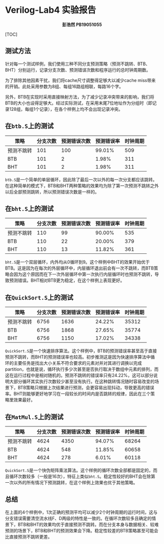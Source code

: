 # Verilog-Lab4 实验报告

<center><strong>彭浩然 PB19051055</strong></center>

[TOC]

## 测试方法

针对每一个测试样例，我们使用三种不同分支预测策略（预测不跳转、BTB、BHT）分别运行，记录分支次数、预测错误次数和程序运行的总时钟周期数。

为了排除其他因素干扰，我们将cache尺寸调整得足够大以减少cache miss带来的开销。此处采用参数为8组、每组16路组相联，每路16个字。

另外，BTB在实现时采用直接映射方法，为了减少记录冲突带来的影响，我们将BTB的大小也设得足够大。经过实际测试，在采用末尾7位地址作为分组时（即记录128组，每组1个记录），在各个样例上均不会出现记录冲突。

## 在`btb.S`上的测试

| 策略       | 分支次数 | 预测错误次数 | 预测错误率 | 时钟周期 |
| ---------- | -------- | ------------ | ---------- | -------- |
| 预测不跳转 | 101      | 100          | 99.01%     | 509      |
| BTB        | 101      | 2            | 1.98%      | 311      |
| BHT        | 101      | 2            | 1.98%      | 311      |

`btb.S`是一个简单的单层循环，因此除了最后一次以外的每一次分支都应该跳转。在这种简单的模式下，BTB和BHT两种策略的效果均为除了第一次预测不跳转之外以后全部预测跳转，所以预测错误次数是一样的。

## 在`bht.S`上的测试

| 策略       | 分支次数 | 预测错误次数 | 预测错误率 | 时钟周期 |
| ---------- | -------- | ------------ | ---------- | -------- |
| 预测不跳转 | 110      | 99           | 90.00%     | 535      |
| BTB        | 110      | 22           | 20.00%     | 379      |
| BHT        | 110      | 13           | 11.82%     | 361      |

`bht.S`是一个双层循环，内外均从0循环到9。这个样例中BHT的效果开始优于BTB。这是因为在每次的外层循环中，内层循环退出前会有一次不跳转，而BTB策略会因为这个原因而在下一次外层循环中第一次执行内层循环时也预测不跳转，导致预测错误。BHT相对BTB更为稳定，在这个样例上表现更好。

## 在`QuickSort.S`上的测试

| 策略       | 分支次数 | 预测错误次数 | 预测错误率 | 时钟周期 |
| ---------- | -------- | ------------ | ---------- | -------- |
| 预测不跳转 | 6756     | 1636         | 24.22%     | 35312    |
| BTB        | 6756     | 1868         | 27.65%     | 35774    |
| BHT        | 6756     | 1150         | 17.02%     | 34338    |

`QuickSort.S`是一个快速排序算法。这个样例中，BTB的预测错误率甚至高于直接预测不跳转，而BHT的预测错误率也较高。初步推测这是因为快速排序算法中循环的主要任务是找出大小关系不符合要求的元素对并对其进行调换以完成partition，也就是说，循环执行多少次甚至是否执行取决于数组中元素的排列，而这在运行过程中是相对随机的。预测不跳转的错误率只有24.22%，这可以部分说明大部分循环其实执行次数较少甚至没有执行。在这种跳转情况随时容易改变的场景下，BTB策略只根据上次结果进行预测，会更容易出现抖动，导致更高的错误率。BHT则能够更好地学习在一段较长的时间内是否跳转的规律，因此在三个策略里效果最好。

## 在`MatMul.S`上的测试

| 策略       | 分支次数 | 预测错误次数 | 预测错误率 | 时钟周期 |
| ---------- | -------- | ------------ | ---------- | -------- |
| 预测不跳转 | 4624     | 4350         | 94.07%     | 68264    |
| BTB        | 4624     | 548          | 11.85%     | 60658    |
| BHT        | 4624     | 278          | 6.01%      | 60118    |

`QuickSort.S`是一个快伪矩阵乘法算法。这个样例的循环次数全部都是固定的，而且循环次数较多（一般是16次），特征上类似`bht.S`。稳定性较好的BHT会在除第一次以外的所有情况下预测跳转，在这个样例上效果也优于其他策略。

## 总结

在上面的4个样例中，1次正确的预测平均可以减少2个时钟周期的运行时间，这与分支错误需要清空流水线F、D两级的特性是一致的。在循环次数较多且确定的情景下，BTB和BHT的效果均优于直接预测不跳转。而在分支本身与数据相关、较难预测的场景下，BTB和BHT的预测效果会下降。稳定性较差的BTB策略甚至可能会比直接预测不跳转更差。
